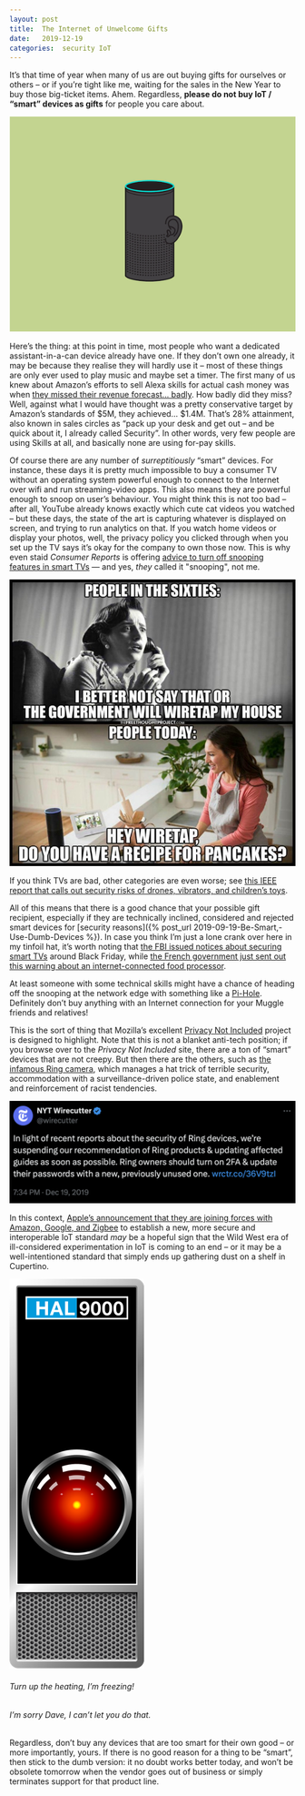 ```yaml
---
layout: post
title:  The Internet of Unwelcome Gifts 
date:   2019-12-19 
categories:  security IoT 
---
```


It’s that time of year when many of us are out buying gifts for ourselves or others – or if you’re tight like me, waiting for the sales in the New Year to buy those big-ticket items. Ahem. Regardless, **please do not buy IoT / “smart” devices as gifts** for people you care about.

![](/images/unknown_filename.359.png)

Here’s the thing: at this point in time, most people who want a dedicated assistant-in-a-can device already have one. If they don’t own one already, it may be because they realise they will hardly use it – most of these things are only ever used to play music and maybe set a timer. The first many of us knew about Amazon’s efforts to sell Alexa skills for actual cash money was when [they missed their revenue forecast… badly](https://voicebot.ai/2019/12/16/amazon-brings-in-1-4-million-in-2019-of-alexa-skill-revenue-so-far-well-short-of-the-5-5-million-target-according-to-the-information/). How badly did they miss? Well, against what I would have thought was a pretty conservative target by Amazon’s standards of $5M, they achieved… $1.4M. That’s 28% attainment, also known in sales circles as “pack up your desk and get out – and be quick about it, I already called Security”. In other words, very few people are using Skills at all, and basically none are using for-pay skills. 

Of course there are any number of *surreptitiously* “smart” devices. For instance, these days it is pretty much impossible to buy a consumer TV without an operating system powerful enough to connect to the Internet over wifi and run streaming-video apps. This also means they are powerful enough to snoop on user’s behaviour. You might think this is not too bad – after all, YouTube already knows exactly which cute cat videos you watched – but these days, the state of the art is capturing whatever is displayed on screen, and trying to run analytics on that. If you watch home videos or display your photos, well, the privacy policy you clicked through when you set up the TV says it’s okay for the company to own those now. This is why even staid *Consumer Reports* is offering [advice to turn off snooping features in smart TVs](https://www.consumerreports.org/privacy/how-to-turn-off-smart-tv-snooping-features/) — and yes, *they* called it "snooping", not me.

![](/images/unknown_filename.360.jpeg)

If you think TVs are bad, other categories are even worse; see [this IEEE report that calls out security risks of drones, vibrators, and children’s toys](https://spectrum.ieee.org/tech-talk/telecom/internet/iot-security-risks-drones-vibrators-iot-devices-kids-toys-vulnerable-to-hacking). 

All of this means that there is a good chance that your possible gift recipient, especially if they are technically inclined, considered and rejected smart devices for [security reasons]({% post_url 2019-09-19-Be-Smart,-Use-Dumb-Devices %}). In case you think I’m just a lone crank over here in my tinfoil hat, it’s worth noting that [the FBI issued notices about securing smart TVs](https://www.fbi.gov/contact-us/field-offices/portland/news/press-releases/tech-tuesdaysmart-tvs) around Black Friday, while [the French government just sent out this warning about an internet-connected food processor](https://www.service-public.fr/particuliers/actualites/A13741?xtor=EPR-141). 

At least someone with some technical skills might have a chance of heading off the snooping at the network edge with something like a [Pi-Hole](https://pi-hole.net/). Definitely don’t buy anything with an Internet connection for your Muggle friends and relatives!

This is the sort of thing that Mozilla’s excellent [Privacy Not Included](https://foundation.mozilla.org/en/privacynotincluded/) project is designed to highlight. Note that this is not a blanket anti-tech position; if you browse over to the *Privacy Not Included* site, there are a ton of “smart” devices that are not creepy. But then there are the others, such as [the infamous Ring camera](https://www.vice.com/en_us/article/3a88k5/how-hackers-are-breaking-into-ring-cameras), which manages a hat trick of terrible security, accommodation with a surveillance-driven police state, and enablement and reinforcement of racist tendencies.

![](/images/wirecutter-ring.png)

In this context, [Apple’s announcement that they are joining forces with Amazon, Google, and Zigbee](https://www.apple.com/newsroom/2019/12/amazon-apple-google-and-the-zigbee-alliance-to-develop-connectivity-standard/) to establish a new, more secure and interoperable IoT standard *may* be a hopeful sign that the Wild West era of ill-considered experimentation in IoT is coming to an end – or it may be a well-intentioned standard that simply ends up gathering dust on a shelf in Cupertino.

![](/images/unknown_filename.358.png)

###### Turn up the heating, I’m freezing!
###### I’m sorry Dave, I can’t let you do that.

Regardless, don’t buy any devices that are too smart for their own good – or more importantly, yours. If there is no good reason for a thing to be “smart”, then stick to the dumb version: it no doubt works better today, and won’t be obsolete tomorrow when the vendor goes out of business or simply terminates support for that product line.